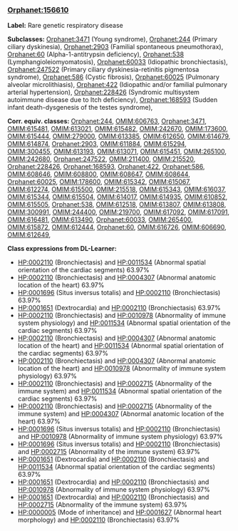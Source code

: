 
### [Orphanet:156610](http://www.orpha.net/ORDO/Orphanet_156610)
**Label:** Rare genetic respiratory disease

**Subclasses:** [Orphanet:3471](http://www.orpha.net/ORDO/Orphanet_3471) (Young syndrome), [Orphanet:244](http://www.orpha.net/ORDO/Orphanet_244) (Primary ciliary dyskinesia), [Orphanet:2903](http://www.orpha.net/ORDO/Orphanet_2903) (Familial spontaneous pneumothorax), [Orphanet:60](http://www.orpha.net/ORDO/Orphanet_60) (Alpha-1-antitrypsin deficiency), [Orphanet:538](http://www.orpha.net/ORDO/Orphanet_538) (Lymphangioleiomyomatosis), [Orphanet:60033](http://www.orpha.net/ORDO/Orphanet_60033) (Idiopathic bronchiectasis), [Orphanet:247522](http://www.orpha.net/ORDO/Orphanet_247522) (Primary ciliary dyskinesia-retinitis pigmentosa syndrome), [Orphanet:586](http://www.orpha.net/ORDO/Orphanet_586) (Cystic fibrosis), [Orphanet:60025](http://www.orpha.net/ORDO/Orphanet_60025) (Pulmonary alveolar microlithiasis), [Orphanet:422](http://www.orpha.net/ORDO/Orphanet_422) (Idiopathic and/or familial pulmonary arterial hypertension), [Orphanet:228426](http://www.orpha.net/ORDO/Orphanet_228426) (Syndromic multisystem autoimmune disease due to Itch deficiency), [Orphanet:168593](http://www.orpha.net/ORDO/Orphanet_168593) (Sudden infant death-dysgenesis of the testes syndrome), 

**Corr. equiv. classes:** [Orphanet:244](http://www.orpha.net/ORDO/Orphanet_244), [OMIM:606763](http://purl.obolibrary.org/obo/OMIM_606763), [Orphanet:3471](http://www.orpha.net/ORDO/Orphanet_3471), [OMIM:615481](http://purl.obolibrary.org/obo/OMIM_615481), [OMIM:613021](http://purl.obolibrary.org/obo/OMIM_613021), [OMIM:615482](http://purl.obolibrary.org/obo/OMIM_615482), [OMIM:242670](http://purl.obolibrary.org/obo/OMIM_242670), [OMIM:173600](http://purl.obolibrary.org/obo/OMIM_173600), [OMIM:615444](http://purl.obolibrary.org/obo/OMIM_615444), [OMIM:279000](http://purl.obolibrary.org/obo/OMIM_279000), [OMIM:613385](http://purl.obolibrary.org/obo/OMIM_613385), [OMIM:612650](http://purl.obolibrary.org/obo/OMIM_612650), [OMIM:614679](http://purl.obolibrary.org/obo/OMIM_614679), [OMIM:614874](http://purl.obolibrary.org/obo/OMIM_614874), [Orphanet:2903](http://www.orpha.net/ORDO/Orphanet_2903), [OMIM:611884](http://purl.obolibrary.org/obo/OMIM_611884), [OMIM:615294](http://purl.obolibrary.org/obo/OMIM_615294), [OMIM:300455](http://purl.obolibrary.org/obo/OMIM_300455), [OMIM:613193](http://purl.obolibrary.org/obo/OMIM_613193), [OMIM:613071](http://purl.obolibrary.org/obo/OMIM_613071), [OMIM:615451](http://purl.obolibrary.org/obo/OMIM_615451), [OMIM:265100](http://purl.obolibrary.org/obo/OMIM_265100), [OMIM:242680](http://purl.obolibrary.org/obo/OMIM_242680), [Orphanet:247522](http://www.orpha.net/ORDO/Orphanet_247522), [OMIM:211400](http://purl.obolibrary.org/obo/OMIM_211400), [OMIM:215520](http://purl.obolibrary.org/obo/OMIM_215520), [Orphanet:228426](http://www.orpha.net/ORDO/Orphanet_228426), [Orphanet:168593](http://www.orpha.net/ORDO/Orphanet_168593), [Orphanet:422](http://www.orpha.net/ORDO/Orphanet_422), [Orphanet:586](http://www.orpha.net/ORDO/Orphanet_586), [OMIM:608646](http://purl.obolibrary.org/obo/OMIM_608646), [OMIM:608800](http://purl.obolibrary.org/obo/OMIM_608800), [OMIM:608647](http://purl.obolibrary.org/obo/OMIM_608647), [OMIM:608644](http://purl.obolibrary.org/obo/OMIM_608644), [Orphanet:60025](http://www.orpha.net/ORDO/Orphanet_60025), [OMIM:178600](http://purl.obolibrary.org/obo/OMIM_178600), [OMIM:615342](http://purl.obolibrary.org/obo/OMIM_615342), [OMIM:615067](http://purl.obolibrary.org/obo/OMIM_615067), [OMIM:612274](http://purl.obolibrary.org/obo/OMIM_612274), [OMIM:615500](http://purl.obolibrary.org/obo/OMIM_615500), [OMIM:215518](http://purl.obolibrary.org/obo/OMIM_215518), [OMIM:615343](http://purl.obolibrary.org/obo/OMIM_615343), [OMIM:616037](http://purl.obolibrary.org/obo/OMIM_616037), [OMIM:615344](http://purl.obolibrary.org/obo/OMIM_615344), [OMIM:615504](http://purl.obolibrary.org/obo/OMIM_615504), [OMIM:614017](http://purl.obolibrary.org/obo/OMIM_614017), [OMIM:614935](http://purl.obolibrary.org/obo/OMIM_614935), [OMIM:610852](http://purl.obolibrary.org/obo/OMIM_610852), [OMIM:615505](http://purl.obolibrary.org/obo/OMIM_615505), [Orphanet:538](http://www.orpha.net/ORDO/Orphanet_538), [OMIM:612518](http://purl.obolibrary.org/obo/OMIM_612518), [OMIM:613807](http://purl.obolibrary.org/obo/OMIM_613807), [OMIM:613808](http://purl.obolibrary.org/obo/OMIM_613808), [OMIM:300991](http://purl.obolibrary.org/obo/OMIM_300991), [OMIM:244400](http://purl.obolibrary.org/obo/OMIM_244400), [OMIM:219700](http://purl.obolibrary.org/obo/OMIM_219700), [OMIM:617092](http://purl.obolibrary.org/obo/OMIM_617092), [OMIM:617091](http://purl.obolibrary.org/obo/OMIM_617091), [OMIM:616481](http://purl.obolibrary.org/obo/OMIM_616481), [OMIM:613490](http://purl.obolibrary.org/obo/OMIM_613490), [Orphanet:60033](http://www.orpha.net/ORDO/Orphanet_60033), [OMIM:265400](http://purl.obolibrary.org/obo/OMIM_265400), [OMIM:615872](http://purl.obolibrary.org/obo/OMIM_615872), [OMIM:612444](http://purl.obolibrary.org/obo/OMIM_612444), [Orphanet:60](http://www.orpha.net/ORDO/Orphanet_60), [OMIM:616726](http://purl.obolibrary.org/obo/OMIM_616726), [OMIM:606690](http://purl.obolibrary.org/obo/OMIM_606690), [OMIM:612649](http://purl.obolibrary.org/obo/OMIM_612649), 

**Class expressions from DL-Learner:**

- [HP:0002110](http://purl.obolibrary.org/obo/HP_0002110) (Bronchiectasis) and [HP:0011534](http://purl.obolibrary.org/obo/HP_0011534) (Abnormal spatial orientation of the cardiac segments) 63.97%
- [HP:0002110](http://purl.obolibrary.org/obo/HP_0002110) (Bronchiectasis) and [HP:0004307](http://purl.obolibrary.org/obo/HP_0004307) (Abnormal anatomic location of the heart) 63.97%
- [HP:0001696](http://purl.obolibrary.org/obo/HP_0001696) (Situs inversus totalis) and [HP:0002110](http://purl.obolibrary.org/obo/HP_0002110) (Bronchiectasis) 63.97%
- [HP:0001651](http://purl.obolibrary.org/obo/HP_0001651) (Dextrocardia) and [HP:0002110](http://purl.obolibrary.org/obo/HP_0002110) (Bronchiectasis) 63.97%
- [HP:0002110](http://purl.obolibrary.org/obo/HP_0002110) (Bronchiectasis) and [HP:0010978](http://purl.obolibrary.org/obo/HP_0010978) (Abnormality of immune system physiology) and [HP:0011534](http://purl.obolibrary.org/obo/HP_0011534) (Abnormal spatial orientation of the cardiac segments) 63.97%
- [HP:0002110](http://purl.obolibrary.org/obo/HP_0002110) (Bronchiectasis) and [HP:0004307](http://purl.obolibrary.org/obo/HP_0004307) (Abnormal anatomic location of the heart) and [HP:0011534](http://purl.obolibrary.org/obo/HP_0011534) (Abnormal spatial orientation of the cardiac segments) 63.97%
- [HP:0002110](http://purl.obolibrary.org/obo/HP_0002110) (Bronchiectasis) and [HP:0004307](http://purl.obolibrary.org/obo/HP_0004307) (Abnormal anatomic location of the heart) and [HP:0010978](http://purl.obolibrary.org/obo/HP_0010978) (Abnormality of immune system physiology) 63.97%
- [HP:0002110](http://purl.obolibrary.org/obo/HP_0002110) (Bronchiectasis) and [HP:0002715](http://purl.obolibrary.org/obo/HP_0002715) (Abnormality of the immune system) and [HP:0011534](http://purl.obolibrary.org/obo/HP_0011534) (Abnormal spatial orientation of the cardiac segments) 63.97%
- [HP:0002110](http://purl.obolibrary.org/obo/HP_0002110) (Bronchiectasis) and [HP:0002715](http://purl.obolibrary.org/obo/HP_0002715) (Abnormality of the immune system) and [HP:0004307](http://purl.obolibrary.org/obo/HP_0004307) (Abnormal anatomic location of the heart) 63.97%
- [HP:0001696](http://purl.obolibrary.org/obo/HP_0001696) (Situs inversus totalis) and [HP:0002110](http://purl.obolibrary.org/obo/HP_0002110) (Bronchiectasis) and [HP:0010978](http://purl.obolibrary.org/obo/HP_0010978) (Abnormality of immune system physiology) 63.97%
- [HP:0001696](http://purl.obolibrary.org/obo/HP_0001696) (Situs inversus totalis) and [HP:0002110](http://purl.obolibrary.org/obo/HP_0002110) (Bronchiectasis) and [HP:0002715](http://purl.obolibrary.org/obo/HP_0002715) (Abnormality of the immune system) 63.97%
- [HP:0001651](http://purl.obolibrary.org/obo/HP_0001651) (Dextrocardia) and [HP:0002110](http://purl.obolibrary.org/obo/HP_0002110) (Bronchiectasis) and [HP:0011534](http://purl.obolibrary.org/obo/HP_0011534) (Abnormal spatial orientation of the cardiac segments) 63.97%
- [HP:0001651](http://purl.obolibrary.org/obo/HP_0001651) (Dextrocardia) and [HP:0002110](http://purl.obolibrary.org/obo/HP_0002110) (Bronchiectasis) and [HP:0010978](http://purl.obolibrary.org/obo/HP_0010978) (Abnormality of immune system physiology) 63.97%
- [HP:0001651](http://purl.obolibrary.org/obo/HP_0001651) (Dextrocardia) and [HP:0002110](http://purl.obolibrary.org/obo/HP_0002110) (Bronchiectasis) and [HP:0002715](http://purl.obolibrary.org/obo/HP_0002715) (Abnormality of the immune system) 63.97%
- [HP:0000005](http://purl.obolibrary.org/obo/HP_0000005) (Mode of inheritance) and [HP:0001627](http://purl.obolibrary.org/obo/HP_0001627) (Abnormal heart morphology) and [HP:0002110](http://purl.obolibrary.org/obo/HP_0002110) (Bronchiectasis) 63.97%


